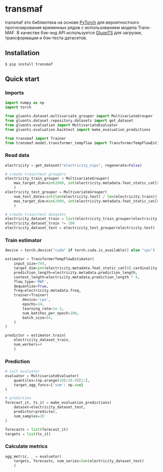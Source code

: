 # transmaf

transmaf это библиотека на основе [PyTorch](https://github.com/pytorch/pytorch) для вероятностного прогнозирования временных рядов с использованием модела Trans-MAF. В качестве бэк-энд API используется [GluonTS](https://github.com/awslabs/gluon-ts) для загрузки, трансформации и бэк-теста датасетов.

## Installation

```
$ pip install transmaf
```

## Quick start
### Imports
```python
import numpy as np
import torch

from gluonts.dataset.multivariate_grouper import MultivariateGrouper
from gluonts.dataset.repository.datasets import get_dataset
from gluonts.evaluation import MultivariateEvaluator
from gluonts.evaluation.backtest import make_evaluation_predictions

from transmaf import Trainer
from transmaf.model.transformer_tempflow import TransformerTempFlowEstimator
```
### Read data
```python
electricity = get_dataset("electricity_nips", regenerate=False)

# create train/test groupers
electricity_train_grouper = MultivariateGrouper(
    max_target_dim=min(2000, int(electricity.metadata.feat_static_cat[0].cardinality))
    )
electricity_test_grouper = MultivariateGrouper(
    num_test_dates=int(len(electricity.test) / len(electricity.train)), 
    max_target_dim=min(2000, int(electricity.metadata.feat_static_cat[0].cardinality))
    )

# create train/test datasets
electricity_dataset_train = list(electricity_train_grouper(electricity.train))
electricity_dataset_train *= 100 
electricity_dataset_test = electricity_test_grouper(electricity.test)
```
### Train estimator
```python
device = torch.device("cuda" if torch.cuda.is_available() else "cpu")

estimator = TransformerTempFlowEstimator(
    input_size=744,
    target_dim=int(electricity.metadata.feat_static_cat[0].cardinality),
    prediction_length=electricity.metadata.prediction_length,
    context_length=electricity.metadata.prediction_length * 4,
    flow_type='MAF',
    dequantize=True,
    freq=electricity.metadata.freq,
    trainer=Trainer(
        device='cpu',
        epochs=14,
        learning_rate=1e-3,
        num_batches_per_epoch=100,
        batch_size=64,
    )
)

predictor = estimator.train(
    electricity_dataset_train, 
    num_workers=4
    )
```
### Prediction
```python
# init evaluator
evaluator = MultivariateEvaluator(
    quantiles=(np.arange(20)/20.0)[1:],
    target_agg_funcs={'sum': np.sum}
)

# prediction
forecast_it, ts_it = make_evaluation_predictions(
    dataset=electricity_dataset_test,
    predictor=predictor,
    num_samples=20
)

forecasts = list(forecast_it)
targets = list(ts_it)
```
### Calculate metrics
```python
agg_metric, _ = evaluator(
    targets, forecasts, num_series=len(electricity_dataset_test)
    )
```



